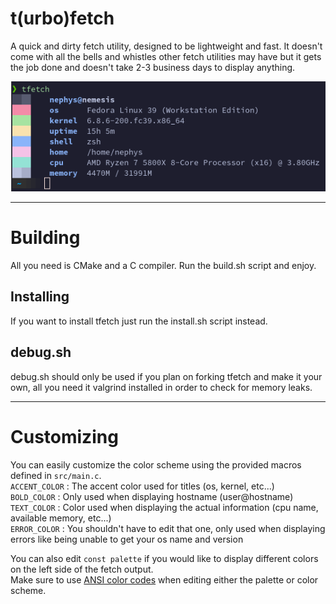 # t(urbo)fetch
A quick and dirty fetch utility, designed to be lightweight and fast.
It doesn't come with all the bells and whistles other fetch utilities may have but it gets the job done and doesn't take 2-3 business days to display anything.

![pgfetch](./tfetch.png)

___

# Building
All you need is CMake and a C compiler.
Run the build.sh script and enjoy.

## Installing
If you want to install tfetch just run the install.sh script instead.

## debug.sh
debug.sh should only be used if you plan on forking tfetch and make it your own, all you need it valgrind installed in order to check for memory leaks.

___

# Customizing
You can easily customize the color scheme using the provided macros defined in `src/main.c`.  
`ACCENT_COLOR` : The accent color used for titles (os, kernel, etc...)  
`BOLD_COLOR` : Only used when displaying hostname (user@hostname)  
`TEXT_COLOR` : Color used when displaying the actual information (cpu name, available memory, etc...)  
`ERROR_COLOR` : You shouldn't have to edit that one, only used when displaying errors like being unable to get your os name and version  

You can also edit `const palette` if you would like to display different colors on the left side of the fetch output.  
Make sure to use [ANSI color codes](https://en.wikipedia.org/wiki/ANSI_escape_code#8-bit) when editing either the palette or color scheme.

